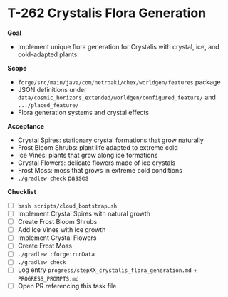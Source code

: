 # T-262 Crystalis Flora Generation

**Goal**

- Implement unique flora generation for Crystalis with crystal, ice, and cold-adapted plants.

**Scope**

- `forge/src/main/java/com/netroaki/chex/worldgen/features` package
- JSON definitions under `data/cosmic_horizons_extended/worldgen/configured_feature/` and `.../placed_feature/`
- Flora generation systems and crystal effects

**Acceptance**

- Crystal Spires: stationary crystal formations that grow naturally
- Frost Bloom Shrubs: plant life adapted to extreme cold
- Ice Vines: plants that grow along ice formations
- Crystal Flowers: delicate flowers made of ice crystals
- Frost Moss: moss that grows in extreme cold conditions
- `./gradlew check` passes

**Checklist**

- [ ] `bash scripts/cloud_bootstrap.sh`
- [ ] Implement Crystal Spires with natural growth
- [ ] Create Frost Bloom Shrubs
- [ ] Add Ice Vines with ice growth
- [ ] Implement Crystal Flowers
- [ ] Create Frost Moss
- [ ] `./gradlew :forge:runData`
- [ ] `./gradlew check`
- [ ] Log entry `progress/stepXX_crystalis_flora_generation.md` + `PROGRESS_PROMPTS.md`
- [ ] Open PR referencing this task file

